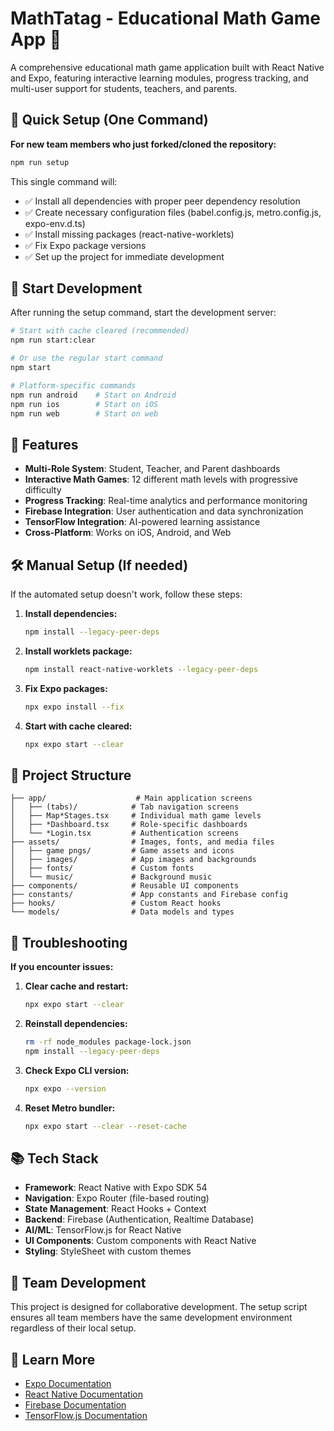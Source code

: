 # MathTatag - Educational Math Game App 🧮

A comprehensive educational math game application built with React Native and Expo, featuring interactive learning modules, progress tracking, and multi-user support for students, teachers, and parents.

## 🚀 Quick Setup (One Command)

**For new team members who just forked/cloned the repository:**

```bash
npm run setup
```

This single command will:
- ✅ Install all dependencies with proper peer dependency resolution
- ✅ Create necessary configuration files (babel.config.js, metro.config.js, expo-env.d.ts)
- ✅ Install missing packages (react-native-worklets)
- ✅ Fix Expo package versions
- ✅ Set up the project for immediate development

## 📱 Start Development

After running the setup command, start the development server:

```bash
# Start with cache cleared (recommended)
npm run start:clear

# Or use the regular start command
npm start

# Platform-specific commands
npm run android    # Start on Android
npm run ios        # Start on iOS  
npm run web        # Start on web
```

## 🎯 Features

- **Multi-Role System**: Student, Teacher, and Parent dashboards
- **Interactive Math Games**: 12 different math levels with progressive difficulty
- **Progress Tracking**: Real-time analytics and performance monitoring
- **Firebase Integration**: User authentication and data synchronization
- **TensorFlow Integration**: AI-powered learning assistance
- **Cross-Platform**: Works on iOS, Android, and Web

## 🛠️ Manual Setup (If needed)

If the automated setup doesn't work, follow these steps:

1. **Install dependencies:**
   ```bash
   npm install --legacy-peer-deps
   ```

2. **Install worklets package:**
   ```bash
   npm install react-native-worklets --legacy-peer-deps
   ```

3. **Fix Expo packages:**
   ```bash
   npx expo install --fix
   ```

4. **Start with cache cleared:**
   ```bash
   npx expo start --clear
   ```

## 📁 Project Structure

```
├── app/                    # Main application screens
│   ├── (tabs)/            # Tab navigation screens
│   ├── Map*Stages.tsx     # Individual math game levels
│   ├── *Dashboard.tsx     # Role-specific dashboards
│   └── *Login.tsx         # Authentication screens
├── assets/                # Images, fonts, and media files
│   ├── game pngs/         # Game assets and icons
│   ├── images/            # App images and backgrounds
│   ├── fonts/             # Custom fonts
│   └── music/             # Background music
├── components/            # Reusable UI components
├── constants/             # App constants and Firebase config
├── hooks/                 # Custom React hooks
└── models/                # Data models and types
```

## 🔧 Troubleshooting

**If you encounter issues:**

1. **Clear cache and restart:**
   ```bash
   npx expo start --clear
   ```

2. **Reinstall dependencies:**
   ```bash
   rm -rf node_modules package-lock.json
   npm install --legacy-peer-deps
   ```

3. **Check Expo CLI version:**
   ```bash
   npx expo --version
   ```

4. **Reset Metro bundler:**
   ```bash
   npx expo start --clear --reset-cache
   ```

## 📚 Tech Stack

- **Framework**: React Native with Expo SDK 54
- **Navigation**: Expo Router (file-based routing)
- **State Management**: React Hooks + Context
- **Backend**: Firebase (Authentication, Realtime Database)
- **AI/ML**: TensorFlow.js for React Native
- **UI Components**: Custom components with React Native
- **Styling**: StyleSheet with custom themes

## 👥 Team Development

This project is designed for collaborative development. The setup script ensures all team members have the same development environment regardless of their local setup.

## 📖 Learn More

- [Expo Documentation](https://docs.expo.dev/)
- [React Native Documentation](https://reactnative.dev/)
- [Firebase Documentation](https://firebase.google.com/docs)
- [TensorFlow.js Documentation](https://www.tensorflow.org/js)
